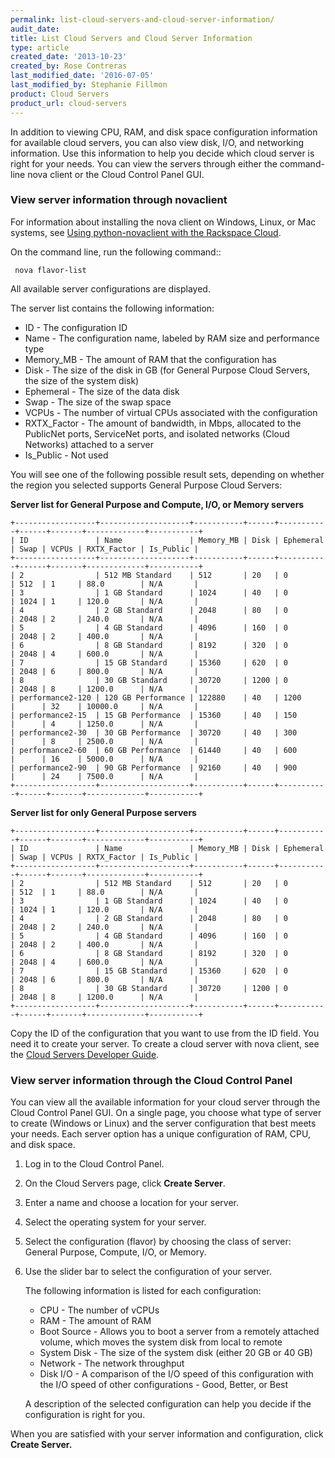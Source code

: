 ```yaml
---
permalink: list-cloud-servers-and-cloud-server-information/
audit_date:
title: List Cloud Servers and Cloud Server Information
type: article
created_date: '2013-10-23'
created_by: Rose Contreras
last_modified_date: '2016-07-05'
last_modified_by: Stephanie Fillmon
product: Cloud Servers
product_url: cloud-servers
---
```


In addition to viewing CPU, RAM, and disk space configuration
information for available cloud servers, you can also view disk, I/O,
and networking information. Use this information to help you decide
which cloud server is right for your needs. You can view the servers
through either the command-line nova client or the Cloud Control Panel
GUI.

### View server information through novaclient

For information about installing the nova client on Windows, Linux, or
Mac systems, see [Using python-novaclient with the Rackspace Cloud](/how-to/using-python-novaclient-with-the-rackspace-cloud).

On the command line, run the following command::

     nova flavor-list

All available server configurations are displayed.

The server list contains the following information:

-   ID - The configuration ID
-   Name - The configuration name, labeled by RAM size and performance
    type
-   Memory_MB - The amount of RAM that the configuration has
-   Disk - The size of the disk in GB (for General Purpose Cloud
    Servers, the size of the system disk)
-   Ephemeral - The size of the data disk
-   Swap - The size of the swap space
-   VCPUs - The number of virtual CPUs associated with the configuration
-   RXTX_Factor - The amount of bandwidth, in Mbps, allocated to the
    PublicNet ports, ServiceNet ports, and isolated networks
    (Cloud Networks) attached to a server
-   Is_Public - Not used

You will see one of the following possible result sets, depending on
whether the region you selected supports General Purpose Cloud Servers:

**Server list for General Purpose and Compute, I/O, or Memory servers**

    +------------------+--------------------+-----------+------+-----------+------+-------+-------------+-----------+
    | ID               | Name               | Memory_MB | Disk | Ephemeral | Swap | VCPUs | RXTX_Factor | Is_Public |
    +------------------+--------------------+-----------+------+-----------+------+-------+-------------+-----------+
    | 2                | 512 MB Standard    | 512       | 20   | 0         | 512  | 1     | 88.0        | N/A       |
    | 3                | 1 GB Standard      | 1024      | 40   | 0         | 1024 | 1     | 120.0       | N/A       |
    | 4                | 2 GB Standard      | 2048      | 80   | 0         | 2048 | 2     | 240.0       | N/A       |
    | 5                | 4 GB Standard      | 4096      | 160  | 0         | 2048 | 2     | 400.0       | N/A       |
    | 6                | 8 GB Standard      | 8192      | 320  | 0         | 2048 | 4     | 600.0       | N/A       |
    | 7                | 15 GB Standard     | 15360     | 620  | 0         | 2048 | 6     | 800.0       | N/A       |
    | 8                | 30 GB Standard     | 30720     | 1200 | 0         | 2048 | 8     | 1200.0      | N/A       |
    | performance2-120 | 120 GB Performance | 122880    | 40   | 1200      |      | 32    | 10000.0     | N/A       |
    | performance2-15  | 15 GB Performance  | 15360     | 40   | 150       |      | 4     | 1250.0      | N/A       |
    | performance2-30  | 30 GB Performance  | 30720     | 40   | 300       |      | 8     | 2500.0      | N/A       |
    | performance2-60  | 60 GB Performance  | 61440     | 40   | 600       |      | 16    | 5000.0      | N/A       |
    | performance2-90  | 90 GB Performance  | 92160     | 40   | 900       |      | 24    | 7500.0      | N/A       |
    +------------------+--------------------+-----------+------+-----------+------+-------+-------------+-----------+

**Server list for only General Purpose servers**

    +------------------+--------------------+-----------+------+-----------+------+-------+-------------+-----------+
    | ID               | Name               | Memory_MB | Disk | Ephemeral | Swap | VCPUs | RXTX_Factor | Is_Public |
    +------------------+--------------------+-----------+------+-----------+------+-------+-------------+-----------+
    | 2                | 512 MB Standard    | 512       | 20   | 0         | 512  | 1     | 88.0        | N/A       |
    | 3                | 1 GB Standard      | 1024      | 40   | 0         | 1024 | 1     | 120.0       | N/A       |
    | 4                | 2 GB Standard      | 2048      | 80   | 0         | 2048 | 2     | 240.0       | N/A       |
    | 5                | 4 GB Standard      | 4096      | 160  | 0         | 2048 | 2     | 400.0       | N/A       |
    | 6                | 8 GB Standard      | 8192      | 320  | 0         | 2048 | 4     | 600.0       | N/A       |
    | 7                | 15 GB Standard     | 15360     | 620  | 0         | 2048 | 6     | 800.0       | N/A       |
    | 8                | 30 GB Standard     | 30720     | 1200 | 0         | 2048 | 8     | 1200.0      | N/A       |
    +------------------+--------------------+-----------+------+-----------+------+-------+-------------+-----------+

Copy the ID of the configuration that you want to use from the ID field.
You need it to create your server. To create a cloud server with nova
client, see the [Cloud Servers Developer Guide](https://developer.rackspace.com/docs/cloud-servers/v2/developer-guide/).

### View server information through the Cloud Control Panel

You can view all the available information for your cloud server through
the Cloud Control Panel GUI. On a single page, you choose what type of
server to create (Windows or Linux) and the server configuration that
best meets your needs. Each server option has a unique configuration of
RAM, CPU, and disk space.

1. Log in to the Cloud Control Panel.
2. On the Cloud Servers page, click **Create Server**.
3. Enter a name and choose a location for your server.
4. Select the operating system for your server.
5. Select the configuration (flavor) by choosing the class of server: General Purpose, Compute, I/O, or Memory.
6. Use the slider bar to select the configuration of your server.

   The following information is listed for each configuration:
    -   CPU - The number of vCPUs
    -   RAM - The amount of RAM
    -   Boot Source - Allows you to boot a server from a remotely
        attached volume, which moves the system disk from local to
        remote
    -   System Disk - The size of the system disk (either 20 GB or
        40 GB)
    -   Network - The network throughput
    -   Disk I/O - A comparison of the I/O speed of this configuration
        with the I/O speed of other configurations - Good, Better, or
        Best

   A description of the selected configuration can help you decide if the configuration is right for you.

When you are satisfied with your server information and configuration,
click **Create Server.**
